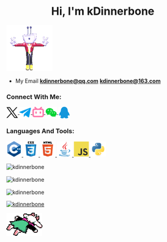 <h1 align="center">Hi, I'm kDinnerbone</h1>

<img src="/File/Tenna.gif">

- My Email **kdinnerbone@qq.com** **kdinnerbone@163.com**

<h3 align="left">Connect With Me:</h3>
<p align="left">
<a href="https://twitter.com/kdinnerbone_" target="_blank">
  <img align="center" src="/File/Twitter.png" height="30" width="30" style="border:0;"/>
</a>  
<a href="https://t.me/kdinnerbone" target="_blank">
  <img align="center" src="/File/Telegram.png" height="30" width="30" style="border:0;"/>
</a>
<a href="https://space.bilibili.com/1535075136" target="_blank">
  <img align="center" src="/File/Bilibili.png" height="30" width="30" />
</a>
<a href="https://weixin.qq.com/dl/chat?kDinnerbone" target="_blank">
  <img align="center" src="/File/WeiXin.png" height="30" width="30" />
</a>
<a href="https://qm.qq.com/q/vgdC6H3XA6" target="_blank">
  <img align="center" src="/File/Qq.png" height="30" width="30" />
</a>

</p>

<h3 align="left">Languages And Tools:</h3>
<p align="left">
<a href="https://www.w3schools.com/cpp/" target="_blank" rel="noreferrer">
  <img src="https://raw.githubusercontent.com/devicons/devicon/master/icons/cplusplus/cplusplus-original.svg" alt="cplusplus" width="40" height="40"/>
</a>
<a href="https://www.w3schools.com/css/" target="_blank" rel="noreferrer">
  <img src="https://raw.githubusercontent.com/devicons/devicon/master/icons/css3/css3-original-wordmark.svg" alt="css3" width="40" height="40"/>
</a>
<a href="https://www.w3.org/html/" target="_blank" rel="noreferrer">
  <img src="https://raw.githubusercontent.com/devicons/devicon/master/icons/html5/html5-original-wordmark.svg" alt="html5" width="40" height="40"/> 
</a>
<a href="https://www.java.com" target="_blank" rel="noreferrer">
  <img src="https://raw.githubusercontent.com/devicons/devicon/master/icons/java/java-original.svg" alt="java" width="40" height="40"/>
</a>
<a href="https://developer.mozilla.org/en-US/docs/Web/JavaScript"target="_blank" rel="noreferrer"> 
  <img src="https://raw.githubusercontent.com/devicons/devicon/master/icons/javascript/javascript-original.svg" alt="javascript" width="40" height="40"/>
</a>
<a href="https://www.python.org" target="_blank" rel="noreferrer">
  <img src="https://raw.githubusercontent.com/devicons/devicon/master/icons/python/python-original.svg" alt="python" width="40" height="40"/>
</a>

</p>

<p>
  <img align="center" src="https://github-readme-stats.vercel.app/api/top-langs?username=kdinnerbone&show_icons=true&locale=en&layout=compact" alt="kdinnerbone" />
</p>

<p>
  <img align="center" src="https://github-readme-stats.vercel.app/api?username=kdinnerbone&show_icons=true&locale=en" alt="kdinnerbone" />
</p>

<p>
  <img align="center" src="https://github-readme-streak-stats.herokuapp.com/?user=kdinnerbone&" alt="kdinnerbone" />
</p>

<p align="left">
  <a href="https://github.com/ryo-ma/github-profile-trophy">
    <img src="https://github-profile-trophy.vercel.app/?username=kdinnerbone" alt="kdinnerbone" />
  </a> 
</p>

  <img src="/File/Ralsei.png">

